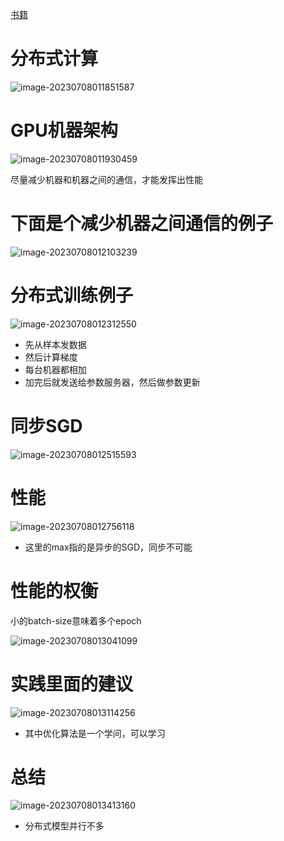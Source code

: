 [书籍](https://zh.d2l.ai/chapter_computational-performance/parameterserver.html)

# 分布式计算

![image-20230708011851587](%E5%88%86%E5%B8%83%E5%BC%8F%E8%AE%AD%E7%BB%83/image-20230708011851587.png)

# GPU机器架构

![image-20230708011930459](%E5%88%86%E5%B8%83%E5%BC%8F%E8%AE%AD%E7%BB%83/image-20230708011930459.png)

尽量减少机器和机器之间的通信，才能发挥出性能

# 下面是个减少机器之间通信的例子

![image-20230708012103239](%E5%88%86%E5%B8%83%E5%BC%8F%E8%AE%AD%E7%BB%83/image-20230708012103239.png)

# 分布式训练例子

![image-20230708012312550](%E5%88%86%E5%B8%83%E5%BC%8F%E8%AE%AD%E7%BB%83/image-20230708012312550.png)

- 先从样本发数据
- 然后计算梯度
- 每台机器都相加
- 加完后就发送给参数服务器，然后做参数更新

# 同步SGD

![image-20230708012515593](%E5%88%86%E5%B8%83%E5%BC%8F%E8%AE%AD%E7%BB%83/image-20230708012515593.png)

# 性能

![image-20230708012756118](%E5%88%86%E5%B8%83%E5%BC%8F%E8%AE%AD%E7%BB%83/image-20230708012756118.png)

- 这里的max指的是异步的SGD，同步不可能



# 性能的权衡

小的batch-size意味着多个epoch

![image-20230708013041099](%E5%88%86%E5%B8%83%E5%BC%8F%E8%AE%AD%E7%BB%83/image-20230708013041099.png)

# 实践里面的建议

![image-20230708013114256](%E5%88%86%E5%B8%83%E5%BC%8F%E8%AE%AD%E7%BB%83/image-20230708013114256.png)

- 其中优化算法是一个学问，可以学习

# 总结

![image-20230708013413160](%E5%88%86%E5%B8%83%E5%BC%8F%E8%AE%AD%E7%BB%83/image-20230708013413160.png)

- 分布式模型并行不多